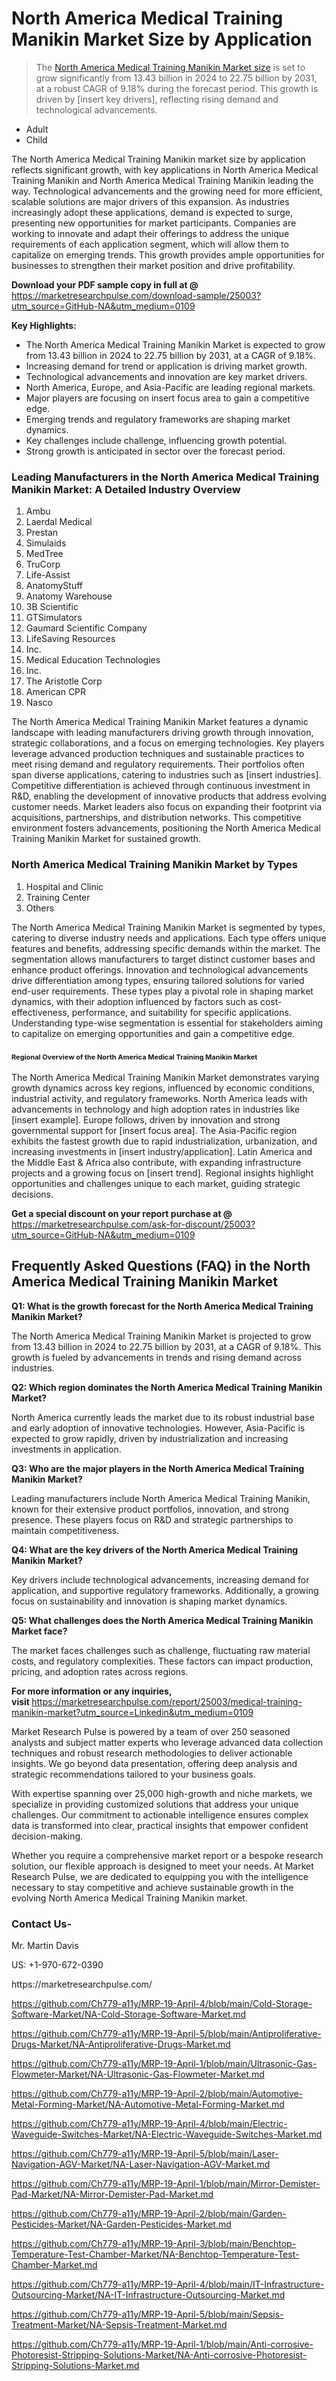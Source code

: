 <h1>North America Medical Training Manikin Market&nbsp;Size by Application</h1><blockquote><p>The <a href="https://marketresearchpulse.com/download-sample/25003?utm_source=GitHub-NA&amp;utm_medium=0109">North America Medical Training Manikin Market size</a> is set to grow significantly from 13.43 billion in 2024 to 22.75 billion by 2031, at a robust CAGR of 9.18% during the forecast period. This growth is driven by [insert key drivers], reflecting rising demand and technological advancements.</p></blockquote><ul><li>Adult<li> Child</li></ul><p>The North America Medical Training Manikin market size by application reflects significant growth, with key applications in North America Medical Training Manikin and North America Medical Training Manikin leading the way. Technological advancements and the growing need for more efficient, scalable solutions are major drivers of this expansion. As industries increasingly adopt these applications, demand is expected to surge, presenting new opportunities for market participants. Companies are working to innovate and adapt their offerings to address the unique requirements of each application segment, which will allow them to capitalize on emerging trends. This growth provides ample opportunities for businesses to strengthen their market position and drive profitability.</p><p><strong>Download your PDF sample copy in full at @ </strong><a href="https://marketresearchpulse.com/download-sample/25003?utm_source=GitHub-NA&amp;utm_medium=0109">https://marketresearchpulse.com/download-sample/25003?utm_source=GitHub-NA&amp;utm_medium=0109</a></p><p><strong>Key Highlights: </strong></p><ul><li>The North America Medical Training Manikin Market is expected to grow from 13.43 billion in 2024 to 22.75 billion by 2031, at a CAGR of 9.18%.</li><li>Increasing demand for trend or application is driving market growth.</li><li>Technological advancements and innovation are key market drivers.</li><li>North America, Europe, and Asia-Pacific are leading regional markets.</li><li>Major players are focusing on insert focus area to gain a competitive edge.</li><li>Emerging trends and regulatory frameworks are shaping market dynamics.</li><li>Key challenges include challenge, influencing growth potential.</li><li>Strong growth is anticipated in sector over the forecast period.</li></ul><h3>Leading Manufacturers in the North America Medical Training Manikin Market: A Detailed Industry Overview</h3><ol><li>Ambu</li><li>Laerdal Medical</li><li>Prestan</li><li>Simulaids</li><li>MedTree</li><li>TruCorp</li><li>Life-Assist</li><li>AnatomyStuff</li><li>Anatomy Warehouse</li><li>3B Scientific</li><li>GTSimulators</li><li>Gaumard Scientific Company</li><li>LifeSaving Resources</li><li>Inc.</li><li>Medical Education Technologies</li><li>Inc.</li><li>The Aristotle Corp</li><li>American CPR</li><li>Nasco</li></ol><div class="flex max-w-full flex-col flex-grow"><div class="min-h-8 text-message flex w-full flex-col items-end gap-2 whitespace-normal break-words [.text-message+&amp;]:mt-5" dir="auto" data-message-author-role="assistant" data-message-id="fd8432e4-4910-450d-b182-61b7bfb0a01f" data-message-model-slug="gpt-4o"><div class="flex w-full flex-col gap-1 empty:hidden first:pt-[3px]"><div class="markdown prose w-full break-words dark:prose-invert light"><p>The North America Medical Training Manikin Market features a dynamic landscape with leading manufacturers driving growth through innovation, strategic collaborations, and a focus on emerging technologies. Key players leverage advanced production techniques and sustainable practices to meet rising demand and regulatory requirements. Their portfolios often span diverse applications, catering to industries such as [insert industries]. Competitive differentiation is achieved through continuous investment in R&amp;D, enabling the development of innovative products that address evolving customer needs. Market leaders also focus on expanding their footprint via acquisitions, partnerships, and distribution networks. This competitive environment fosters advancements, positioning the North America Medical Training Manikin Market for sustained growth.</p></div></div></div></div><h3>North America Medical Training Manikin Market by Types</h3><ol><li>Hospital and Clinic<li> Training Center<li> Others</li></ol><div class="flex max-w-full flex-col flex-grow"><div class="min-h-8 text-message flex w-full flex-col items-end gap-2 whitespace-normal break-words [.text-message+&amp;]:mt-5" dir="auto" data-message-author-role="assistant" data-message-id="084470be-0bb7-4664-bddf-5156b4f41249" data-message-model-slug="gpt-4o-mini"><div class="flex w-full flex-col gap-1 empty:hidden first:pt-[3px]"><div class="markdown prose w-full break-words dark:prose-invert light"><p>The North America Medical Training Manikin Market is segmented by types, catering to diverse industry needs and applications. Each type offers unique features and benefits, addressing specific demands within the market. The segmentation allows manufacturers to target distinct customer bases and enhance product offerings. Innovation and technological advancements drive differentiation among types, ensuring tailored solutions for varied end-user requirements. These types play a pivotal role in shaping market dynamics, with their adoption influenced by factors such as cost-effectiveness, performance, and suitability for specific applications. Understanding type-wise segmentation is essential for stakeholders aiming to capitalize on emerging opportunities and gain a competitive edge.</p></div></div></div></div><h3><span style="font-size: 11px;">Regional Overview of the North America Medical Training Manikin Market</span></h3><div class="flex max-w-full flex-col flex-grow"><div class="min-h-8 text-message flex w-full flex-col items-end gap-2 whitespace-normal break-words [.text-message+&amp;]:mt-5" dir="auto" data-message-author-role="assistant" data-message-id="e9038762-ce64-4e30-91c9-9bd413514231" data-message-model-slug="gpt-4o-mini"><div class="flex w-full flex-col gap-1 empty:hidden first:pt-[3px]"><div class="markdown prose w-full break-words dark:prose-invert light"><p>The North America Medical Training Manikin Market demonstrates varying growth dynamics across key regions, influenced by economic conditions, industrial activity, and regulatory frameworks. North America leads with advancements in technology and high adoption rates in industries like [insert example]. Europe follows, driven by innovation and strong governmental support for [insert focus area]. The Asia-Pacific region exhibits the fastest growth due to rapid industrialization, urbanization, and increasing investments in [insert industry/application]. Latin America and the Middle East &amp; Africa also contribute, with expanding infrastructure projects and a growing focus on [insert trend]. Regional insights highlight opportunities and challenges unique to each market, guiding strategic decisions.</p></div></div></div></div><p><strong>Get a special discount on your report purchase at @ </strong><a href="https://marketresearchpulse.com/ask-for-discount/25003?utm_source=GitHub-NA&amp;utm_medium=0109">https://marketresearchpulse.com/ask-for-discount/25003?utm_source=GitHub-NA&amp;utm_medium=0109</a></p><h2>Frequently Asked Questions (FAQ) in the North America Medical Training Manikin Market</h2><p><strong>Q1: What is the growth forecast for the North America Medical Training Manikin Market?</strong></p><p>The North America Medical Training Manikin Market is projected to grow from 13.43 billion in 2024 to 22.75 billion by 2031, at a CAGR of 9.18%. This growth is fueled by advancements in trends and rising demand across industries.</p><p><strong>Q2: Which region dominates the North America Medical Training Manikin Market?</strong></p><p>North America currently leads the market due to its robust industrial base and early adoption of innovative technologies. However, Asia-Pacific is expected to grow rapidly, driven by industrialization and increasing investments in application.</p><p><strong>Q3: Who are the major players in the North America Medical Training Manikin Market?</strong></p><p>Leading manufacturers include North America Medical Training Manikin, known for their extensive product portfolios, innovation, and strong presence. These players focus on R&amp;D and strategic partnerships to maintain competitiveness.</p><p><strong>Q4: What are the key drivers of the North America Medical Training Manikin Market?</strong></p><p>Key drivers include technological advancements, increasing demand for application, and supportive regulatory frameworks. Additionally, a growing focus on sustainability and innovation is shaping market dynamics.</p><p><strong>Q5: What challenges does the North America Medical Training Manikin Market face?</strong></p><p>The market faces challenges such as challenge, fluctuating raw material costs, and regulatory complexities. These factors can impact production, pricing, and adoption rates across regions.</p><p><strong>For more information or any inquiries, visit&nbsp;</strong><a href="https://marketresearchpulse.com/report/25003/medical-training-manikin-market?utm_source=Linkedin&utm_medium=0109">https://marketresearchpulse.com/report/25003/medical-training-manikin-market?utm_source=Linkedin&utm_medium=0109</a></p><p>Market Research Pulse is powered by a team of over 250 seasoned analysts and subject matter experts who leverage advanced data collection techniques and robust research methodologies to deliver actionable insights. We go beyond data presentation, offering deep analysis and strategic recommendations tailored to your business goals.</p><p>With expertise spanning over 25,000 high-growth and niche markets, we specialize in providing customized solutions that address your unique challenges. Our commitment to actionable intelligence ensures complex data is transformed into clear, practical insights that empower confident decision-making.</p><p>Whether you require a comprehensive market report or a bespoke research solution, our flexible approach is designed to meet your needs. At Market Research Pulse, we are dedicated to equipping you with the intelligence necessary to stay competitive and achieve sustainable growth in the evolving North America Medical Training Manikin market.</p><h3><strong>Contact Us-</strong></h3><p>Mr. Martin Davis</p><p>US: +1-970-672-0390</p><p>https://marketresearchpulse.com/</p><p><a href="https://github.com/Ch779-a11y/MRP-19-April-4/blob/main/Cold-Storage-Software-Market/NA-Cold-Storage-Software-Market.md">https://github.com/Ch779-a11y/MRP-19-April-4/blob/main/Cold-Storage-Software-Market/NA-Cold-Storage-Software-Market.md</a></p><p><a href="https://github.com/Ch779-a11y/MRP-19-April-5/blob/main/Antiproliferative-Drugs-Market/NA-Antiproliferative-Drugs-Market.md">https://github.com/Ch779-a11y/MRP-19-April-5/blob/main/Antiproliferative-Drugs-Market/NA-Antiproliferative-Drugs-Market.md</a></p><p><a href="https://github.com/Ch779-a11y/MRP-19-April-1/blob/main/Ultrasonic-Gas-Flowmeter-Market/NA-Ultrasonic-Gas-Flowmeter-Market.md">https://github.com/Ch779-a11y/MRP-19-April-1/blob/main/Ultrasonic-Gas-Flowmeter-Market/NA-Ultrasonic-Gas-Flowmeter-Market.md</a></p><p><a href="https://github.com/Ch779-a11y/MRP-19-April-2/blob/main/Automotive-Metal-Forming-Market/NA-Automotive-Metal-Forming-Market.md">https://github.com/Ch779-a11y/MRP-19-April-2/blob/main/Automotive-Metal-Forming-Market/NA-Automotive-Metal-Forming-Market.md</a></p><p><a href="https://github.com/Ch779-a11y/MRP-19-April-4/blob/main/Electric-Waveguide-Switches-Market/NA-Electric-Waveguide-Switches-Market.md">https://github.com/Ch779-a11y/MRP-19-April-4/blob/main/Electric-Waveguide-Switches-Market/NA-Electric-Waveguide-Switches-Market.md</a></p><p><a href="https://github.com/Ch779-a11y/MRP-19-April-5/blob/main/Laser-Navigation-AGV-Market/NA-Laser-Navigation-AGV-Market.md">https://github.com/Ch779-a11y/MRP-19-April-5/blob/main/Laser-Navigation-AGV-Market/NA-Laser-Navigation-AGV-Market.md</a></p><p><a href="https://github.com/Ch779-a11y/MRP-19-April-1/blob/main/Mirror-Demister-Pad-Market/NA-Mirror-Demister-Pad-Market.md">https://github.com/Ch779-a11y/MRP-19-April-1/blob/main/Mirror-Demister-Pad-Market/NA-Mirror-Demister-Pad-Market.md</a></p><p><a href="https://github.com/Ch779-a11y/MRP-19-April-2/blob/main/Garden-Pesticides-Market/NA-Garden-Pesticides-Market.md">https://github.com/Ch779-a11y/MRP-19-April-2/blob/main/Garden-Pesticides-Market/NA-Garden-Pesticides-Market.md</a></p><p><a href="https://github.com/Ch779-a11y/MRP-19-April-3/blob/main/Benchtop-Temperature-Test-Chamber-Market/NA-Benchtop-Temperature-Test-Chamber-Market.md">https://github.com/Ch779-a11y/MRP-19-April-3/blob/main/Benchtop-Temperature-Test-Chamber-Market/NA-Benchtop-Temperature-Test-Chamber-Market.md</a></p><p><a href="https://github.com/Ch779-a11y/MRP-19-April-4/blob/main/IT-Infrastructure-Outsourcing-Market/NA-IT-Infrastructure-Outsourcing-Market.md">https://github.com/Ch779-a11y/MRP-19-April-4/blob/main/IT-Infrastructure-Outsourcing-Market/NA-IT-Infrastructure-Outsourcing-Market.md</a></p><p><a href="https://github.com/Ch779-a11y/MRP-19-April-5/blob/main/Sepsis-Treatment-Market/NA-Sepsis-Treatment-Market.md">https://github.com/Ch779-a11y/MRP-19-April-5/blob/main/Sepsis-Treatment-Market/NA-Sepsis-Treatment-Market.md</a></p><p><a href="https://github.com/Ch779-a11y/MRP-19-April-1/blob/main/Anti-corrosive-Photoresist-Stripping-Solutions-Market/NA-Anti-corrosive-Photoresist-Stripping-Solutions-Market.md">https://github.com/Ch779-a11y/MRP-19-April-1/blob/main/Anti-corrosive-Photoresist-Stripping-Solutions-Market/NA-Anti-corrosive-Photoresist-Stripping-Solutions-Market.md</a></p>
